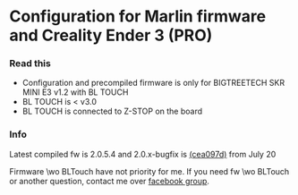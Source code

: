 # Configuration for Marlin firmware and Creality Ender 3 (PRO)

### Read this
- Configuration and precompiled firmware is only for BIGTREETECH SKR MINI E3 v1.2 with BL TOUCH
- BL TOUCH is < v3.0
- BL TOUCH is connected to Z-STOP on the board

### Info
Latest compiled fw is 2.0.5.4 and 2.0.x-bugfix is [(cea097d)](https://github.com/MarlinFirmware/Marlin/commits/bugfix-2.0.x) from July 20

Firmware \wo BLTouch have not priority for me. If you need fw \wo BLTouch or another question, contact me over [facebook group](https://www.facebook.com/groups/250076019468348/).
